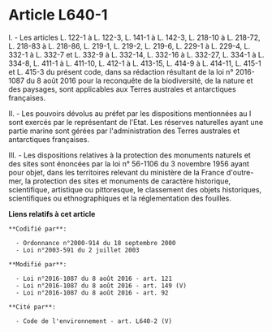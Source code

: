 # Article L640-1

I. - Les articles L. 122-1 à L. 122-3, L. 141-1 à L. 142-3, L. 218-10 à L. 218-72, L. 218-83 à L. 218-86, L. 219-1, L. 219-2,
L. 219-6, L. 229-1 à L. 229-4, L. 332-1 à L. 332-7 et L. 332-9 à L. 332-14, L. 332-16 à L. 332-27, L. 334-1 à L. 334-8, L.
411-1 à L. 411-10, L. 412-1 à L. 413-15, L. 414-9 à L. 414-11, L. 415-1 et L. 415-3 du présent code, dans sa rédaction
résultant de la loi n° 2016-1087 du 8 août 2016 pour la reconquête de la biodiversité, de la nature et des paysages, sont
applicables aux Terres australes et antarctiques françaises.

II. - Les pouvoirs dévolus au préfet par les dispositions mentionnées au I sont exercés par le représentant de l'Etat. Les
réserves naturelles ayant une partie marine sont gérées par l'administration des Terres australes et antarctiques françaises.

III. - Les dispositions relatives à la protection des monuments naturels et des sites sont énoncées par la loi n° 56-1106 du
3 novembre 1956 ayant pour objet, dans les territoires relevant du ministère de la France d'outre-mer, la protection des
sites et monuments de caractère historique, scientifique, artistique ou pittoresque, le classement des objets historiques,
scientifiques ou ethnographiques et la réglementation des fouilles.

**Liens relatifs à cet article**

	**Codifié par**:

	  - Ordonnance n°2000-914 du 18 septembre 2000
	  - Loi n°2003-591 du 2 juillet 2003

	**Modifié par**:

	  - Loi n°2016-1087 du 8 août 2016 - art. 121
	  - Loi n°2016-1087 du 8 août 2016 - art. 149 (V)
	  - Loi n°2016-1087 du 8 août 2016 - art. 92

	**Cité par**:

	  - Code de l'environnement - art. L640-2 (V)
